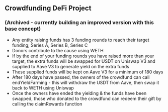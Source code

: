 ## Crowdfunding DeFi Project 
### (Archived - currently building an improved version with this base concept)

- Any entity raising funds has 3 funding rounds to reach their target funding; Series A, Series B, Series C
- Donors contribute to the cause using WETH  
- If by the end of your funding rounds you have raised more than your target, the extra funds will be swapped for USDT on Uniswap V3 and supplied to Aave V3 to generate yield on the extra funds 
- These supplied funds will be kept on Aave V3 for a minimum of 180 days 
- After 180 days have passed, the owners of the crowdfund can call endYieldFarming - this will withdraw the USDT from Aave, then swap it back to WETH using Uniswap 
- Once the owners have ended the yielding & the funds have been swapped, those who donated to the crowdfund can redeem their gift by calling the claimRewards function  

